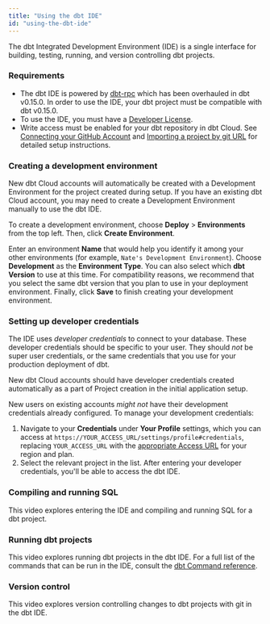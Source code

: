 ```yaml
---
title: "Using the dbt IDE"
id: "using-the-dbt-ide"
---
```


The dbt Integrated Development Environment (IDE) is a single interface for building, testing, running, and version controlling dbt projects.

### Requirements

- The dbt IDE is powered by [dbt-rpc](/reference/commands/rpc) which has been overhauled in dbt v0.15.0. In order to use the IDE, your dbt project must be compatible with dbt v0.15.0.
- To use the IDE, you must have a [Developer License](/docs/cloud/manage-access/seats-and-users). 
- Write access must be enabled for your dbt repository in dbt Cloud. See [Connecting your GitHub Account](/docs/cloud/git/connect-github) and [Importing a project by git URL](/docs/cloud/git/import-a-project-by-git-url) for detailed setup instructions.

### Creating a development environment
New dbt Cloud accounts will automatically be created with a Development Environment for the project created during setup. If you have an existing dbt Cloud account, you may need to create a Development Environment manually to use the dbt IDE.

To create a development environment, choose **Deploy** > **Environments** from the top left. Then, click **Create Environment**.

<Lightbox src="/img/docs/running-a-dbt-project/using-the-dbt-ide/empty-env-page.png" title="Creating a new environment for the Analytics project"/>

Enter an environment **Name** that would help you identify it among your other environments (for example, `Nate's Development Environment`). Choose **Development** as the **Environment Type**. You can also select which **dbt Version** to use at this time. For compatibility reasons, we recommend that you select the same dbt version that you plan to use in your deployment environment. Finally, click **Save** to finish creating your development environment.

<Lightbox src="/img/docs/running-a-dbt-project/using-the-dbt-ide/create-dev-env.png" title="Creating a development environment"/>

### Setting up developer credentials

The IDE uses *developer credentials* to connect to your database. These developer credentials should be specific to your user. They should *not* be super user credentials, or the same credentials that you use for your production deployment of dbt.

New dbt Cloud accounts should have developer credentials created automatically as a part of Project creation in the initial application setup.

<Lightbox src="/img/docs/running-a-dbt-project/using-the-dbt-ide/dev-cred-project-setup.png" title="Developer credentials are created during project setup"/>

New users on existing accounts *might not* have their development credentials already configured. 
To manage your development credentials: 
1. Navigate to your **Credentials** under **Your Profile** settings, which you can access at `https://YOUR_ACCESS_URL/settings/profile#credentials`, replacing `YOUR_ACCESS_URL` with the [appropriate Access URL](/docs/cloud/about-cloud/regions-ip-addresses) for your region and plan. 
2. Select the relevant project in the list. After entering your developer credentials, you'll be able to access the dbt IDE.

<Lightbox src="/img/docs/running-a-dbt-project/using-the-dbt-ide/dev-cred-edit-proj.png" title="Configure developer credentials in your Profile."/>

### Compiling and running SQL

This video explores entering the IDE and compiling and running SQL for a dbt project.


<LoomVideo id="a4a1695e0f2445ffbbef8a2ccf514877" />

### Running dbt projects

This video explores running dbt projects in the dbt IDE. For a full list of the commands that can be run in the IDE, consult the [dbt Command reference](dbt-commands).

<LoomVideo id="3f247c8ee0c7414b88eb64ac75b8918d" />

### Version control

This video explores version controlling changes to dbt projects with git in the dbt IDE.

<LoomVideo id="efa64fa9db6346c4b0f4c64999146445" />
